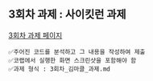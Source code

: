## 3회차 과제 : 사이킷런 과제
[3회차 과제 페이지](https://scikit-learn.org/1.5/modules/generated/sklearn.linear_model.LinearRegression.html)
```
✅주어진 코드를 분석하고 그 내용을 작성하여 제출
✅코랩에서 실행한 화면 스크린샷을 포함해야 함
✅과제 형식 : 3회차_김마클_과제.md
```
